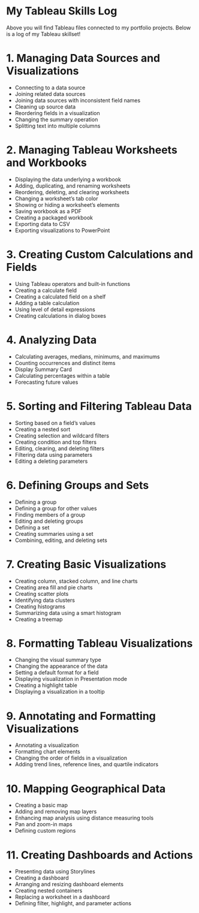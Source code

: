 # My Tableau Skills Log

Above you will find Tableau files connected to my portfolio projects. Below is a log of my Tableau skillset!

# 1. Managing Data Sources and Visualizations

* Connecting to a data source
* Joining related data sources
* Joining data sources with inconsistent field names 
* Cleaning up source data
* Reordering fields in a visualization
* Changing the summary operation
* Splitting text into multiple columns 

# 2. Managing Tableau Worksheets and Workbooks

* Displaying the data underlying a workbook
* Adding, duplicating, and renaming worksheets
* Reordering, deleting, and clearing worksheets
* Changing a worksheet’s tab color
* Showing or hiding a worksheet’s elements
* Saving workbook as a PDF 
* Creating a packaged workbook
* Exporting data to CSV
* Exporting visualizations to PowerPoint

# 3. Creating Custom Calculations and Fields

* Using Tableau operators and built-in functions
* Creating a calculate field 
* Creating  a calculated field on a shelf
* Adding a table calculation 
* Using level of detail expressions
* Creating calculations in dialog boxes

# 4. Analyzing Data

* Calculating averages, medians, minimums, and maximums
* Counting occurrences and distinct items
* Display Summary Card
* Calculating percentages within a table
* Forecasting future values

# 5. Sorting and Filtering Tableau Data

* Sorting based on a field’s values
* Creating a nested sort
* Creating selection and wildcard filters
* Creating condition and top filters
* Editing, clearing, and deleting filters 
* Filtering data using parameters 
* Editing a deleting parameters

# 6. Defining Groups and Sets

* Defining a group 
* Defining a group for other values
* Finding members of a group
* Editing and deleting groups
* Defining a set 
* Creating summaries using a set
* Combining, editing, and deleting sets

# 7. Creating Basic Visualizations

* Creating column, stacked column, and line charts 
* Creating area fill and pie charts 
* Creating scatter plots
* Identifying data clusters
* Creating histograms
* Summarizing data using a smart histogram 
* Creating a treemap 

# 8. Formatting Tableau Visualizations

* Changing the visual summary type
* Changing the appearance of the data 
* Setting a default format for a field
* Displaying visualization in Presentation mode
* Creating a highlight table
* Displaying a visualization in a tooltip

# 9. Annotating and Formatting Visualizations

* Annotating a visualization 
* Formatting chart elements
* Changing the order of fields in a visualization
* Adding trend lines, reference lines, and quartile indicators

# 10. Mapping Geographical Data

* Creating a basic map 
* Adding and removing map layers 
* Enhancing map analysis using distance measuring tools
* Pan and zoom-in maps
* Defining custom regions

# 11. Creating Dashboards and Actions

* Presenting data using Storylines 
* Creating a dashboard 
* Arranging and resizing dashboard elements
* Creating nested containers
* Replacing a worksheet in a dashboard
* Defining filter, highlight, and parameter actions 
